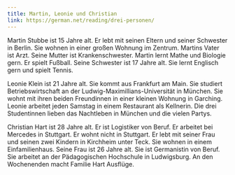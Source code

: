 ```yaml
---
title: Martin, Leonie und Christian
link: https://german.net/reading/drei-personen/
---
```


Martin Stubbe ist 15 Jahre alt. Er lebt mit seinen Eltern und seiner Schwester in Berlin. Sie wohnen in einer großen Wohnung im Zentrum. Martins Vater ist Arzt. Seine Mutter ist Krankenschwester. Martin lernt Mathe und Biologie gern. Er spielt Fußball. Seine Schwester ist 17 Jahre alt. Sie lernt Englisch gern und spielt Tennis.

Leonie Klein ist 21 Jahre alt. Sie kommt aus Frankfurt am Main. Sie studiert Betriebswirtschaft an der Ludwig-Maximillians-Universität in München. Sie wohnt mit ihren beiden Freundinnen in einer kleinen Wohnung in Garching. Leonie arbeitet jeden Samstag in einem Restaurant als Kellnerin. Die drei Studentinnen lieben das Nachtleben in München und die vielen Partys.

Christian Hart ist 28 Jahre alt. Er ist Logistiker von Beruf. Er arbeitet bei Mercedes in Stuttgart. Er wohnt nicht in Stuttgart. Er lebt mit seiner Frau und seinen zwei Kindern in Kirchheim unter Teck. Sie wohnen in einem Einfamilienhaus. Seine Frau ist 26 Jahre alt. Sie ist Germanistin von Beruf. Sie arbeitet an der Pädagogischen Hochschule in Ludwigsburg. An den Wochenenden macht Familie Hart Ausflüge.